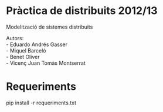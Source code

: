 Pràctica de distribuits 2012/13
==============================

Modelització de sistemes distribuits

Autors:  
	- Eduardo Andrés Gasser  
	- Miquel Barceló   
	- Benet Oliver  
	- Vicenç Juan Tomàs Montserrat  
  
Requeriments
==============================
pip install -r requeriments.txt
